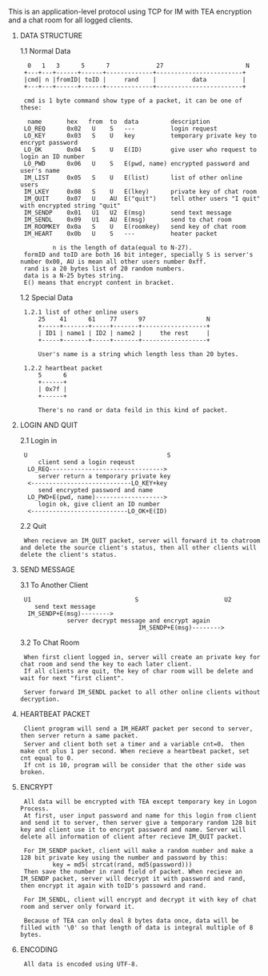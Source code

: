 This is an application-level protocol using TCP for IM with TEA encryption and a chat room for all logged clients.

1. DATA STRUCTURE
		
	1.1 Normal Data
  
	     0   1   3      5      7             27                       N
        +---+---+------+------+-------------+------------------------+
	    |cmd| n |fromID| toID |     rand    |          data          |
	    +---+---+------+------+-------------+------------------------+

        cmd is 1 byte command show type of a packet, it can be one of these:

         name       hex   from  to  data         description
        LO_REQ      0x02   U    S   ---          login request
        LO_KEY      0x03   S    U   key          temporary private key to encrypt password
        LO_OK       0x04   S    U   E(ID)        give user who request to login an ID number
        LO_PWD      0x06   U    S   E(pwd, name) encrypted password and user's name
        IM_LIST     0x05   S    U   E(list)      list of other online users
        IM_LKEY     0x08   S    U   E(lkey)      private key of chat room
        IM_QUIT     0x07   U    AU  E("quit")    tell other users "I quit" with encrypted string "quit"
        IM_SENDP    0x01   U1   U2  E(msg)       send text message
        IM_SENDL    0x09   U1   AU  E(msg)       send to chat room
        IM_ROOMKEY  0x0a   S    U   E(roomkey)   send key of chat room
        IM_HEART    0x0b   U    S   ---          heater packet

				n is the length of data(equal to N-27).
		formID and toID are both 16 bit integer, specially S is server's number 0x00, AU is mean all other users number 0xff.
        rand is a 20 bytes list of 20 random numbers.
        data is a N-25 bytes string.
        E() means that encrypt content in bracket.
        
	1.2 Special Data

      	1.2.1 list of other online users
        	25    41      61    77      97                 N
        	+-----+-------+-----+-------+------------------+
            | ID1 | name1 | ID2 | name2 |     the rest     |
            +-----+-------+-----+-------+------------------+
            
            User's name is a string which length less than 20 bytes.
            
        1.2.2 heartbeat packet
        	5      6
            +------+
            | 0x7f |
            +------+
            
            There's no rand or data feild in this kind of packet.
        
2. LOGIN AND QUIT

	2.1 Login in

		U                                       S
            client send a login reqeust
         LO_REQ-------------------------------->
            server return a temporary private key 
         <----------------------------LO_KEY+key
            send encrypted password and name
         LO_PWD+E(pwd, name)------------------->
            login ok, give client an ID number
         <---------------------------LO_OK+E(ID)
         
	2.2 Quit

		When recieve an IM_QUIT packet, server will forward it to chatroom and delete the source client's status, then all other clients will delete the client's status.

3. SEND MESSAGE

	3.1 To Another Client

		U1                             S                        U2
           send text message
         IM_SENDP+E(msg)-------->
                    server decrypt message and encrypt again
                                        IM_SENDP+E(msg)-------->
		
	3.2 To Chat Room

		When first client logged in, server will create an private key for chat room and send the key to each later client.
        If all clients are quit, the key of char room will be delete and wait for next "first client".
        
        Server forward IM_SENDL packet to all other online clients without decryption.
        
4. HEARTBEAT PACKET

		Client program will send a IM_HEART packet per second to server, then server return a same packet.
        Server and client both set a timer and a variable cnt=0， then make cnt plus 1 per second. When recieve a heartbeat packet, set cnt equal to 0.
        If cnt is 10, program will be consider that the other side was broken.
        
5. ENCRYPT

		All data will be encrypted with TEA except temporary key in Logon Process.
        At first, user input password and name for this login from client and send it to server, then server give a temporary random 128 bit key and client use it to encrypt password and name. Server will delete all information of client after recieve IM_QUIT packet.
        
        For IM_SENDP packet, client will make a random number and make a 128 bit private key using the number and password by this:
                key = md5( strcat(rand, md5(password)))
        Then save the number in rand field of packet. When recieve an IM_SENDP packet, server will decrypt it with password and rand, then encrypt it again with toID's passowrd and rand.
        
        For IM_SENDL, client will encrypt and decrypt it with key of chat room and server only forward it.
        
        Because of TEA can only deal 8 bytes data once, data will be filled with '\0' so that length of data is integral multiple of 8 bytes. 

6. ENCODING

		All data is encoded using UTF-8.
